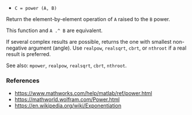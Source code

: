 * `C = power (A, B)`

Return the element-by-element operation of `A` raised to the `B` power.

This function and `A .^ B` are equivalent.

If several complex results are possible, returns the one with
smallest non-negative argument (angle).  Use `realpow`, `realsqrt`,
`cbrt`, or `nthroot` if a real result is preferred.

See also: `mpower`, `realpow`, `realsqrt`, `cbrt`, `nthroot`.

### References

* https://www.mathworks.com/help/matlab/ref/power.html
* https://mathworld.wolfram.com/Power.html
* https://en.wikipedia.org/wiki/Exponentiation
